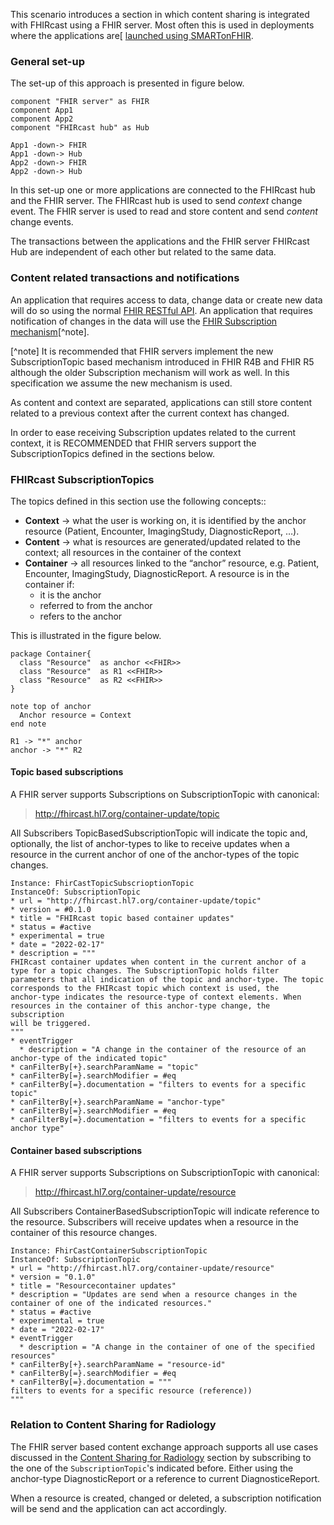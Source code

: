 This scenario introduces a section in which content sharing is integrated with FHIRcast using a FHIR server. Most often this is used in deployments where the applications are[ [launched using SMARTonFHIR](4-1-launch-scenarios.html#smart-on-fhir).

### General set-up

The set-up of this approach is presented in figure below.

```plantuml
component "FHIR server" as FHIR
component App1
component App2
component "FHIRcast hub" as Hub

App1 -down-> FHIR
App1 -down-> Hub
App2 -down-> FHIR
App2 -down-> Hub
```

In this set-up one or more applications are connected to the FHIRcast hub and the FHIR server. The FHIRcast hub is used to send *context* change event. The FHIR server is used to read and store content and send *content* change events.

The transactions between the applications and the FHIR server FHIRcast Hub are independent of each other but related to the same data.

### Content related transactions and notifications

An application that requires access to data, change data or create new data will do so using the normal [FHIR RESTful API](https://www.hl7.org/fhir/http.html). An application that requires notification of changes in the data will use the [FHIR Subscription mechanism](http://build.fhir.org/subscriptions.html)[^note].

[^note] It is recommended that FHIR servers implement the new SubscriptionTopic based mechanism introduced in FHIR R4B and FHIR R5 although the older Subscription mechanism will work as well. In this specification we assume the new mechanism is used.

As content and context are separated, applications can still store content related to a previous context after the current context has changed.

In order to ease receiving Subscription updates related to the current context, it is RECOMMENDED that FHIR servers support the SubscriptionTopics defined in the sections below.

### FHIRcast SubscriptionTopics

The topics defined in this section use the following concepts::

* **Context** → what the user is working on, it is identified by the anchor resource (Patient, Encounter, ImagingStudy, DiagnosticReport, …​).
* **Content** → what is resources are generated/updated related to the context; all resources in the container of the context
* **Container** → all resources linked to the “anchor” resource, e.g. Patient, Encounter, ImagingStudy, DiagnosticReport. A resource is in the container if:
  * it is the anchor
  * referred to from the anchor
  * refers to the anchor

This is illustrated in the figure below.

```plantuml [Definition of Container]
package Container{
  class "Resource"  as anchor <<FHIR>>
  class "Resource"  as R1 <<FHIR>>
  class "Resource"  as R2 <<FHIR>>
}

note top of anchor
  Anchor resource = Context
end note

R1 -> "*" anchor
anchor -> "*" R2
```

#### Topic based subscriptions

A FHIR server supports Subscriptions on SubscriptionTopic with canonical:

> http://fhircast.hl7.org/container-update/topic

All Subscribers TopicBasedSubscriptionTopic will indicate the topic and, optionally, the list of anchor-types to like to receive updates when a resource in the current anchor of one of the anchor-types of the topic changes.

```text
Instance: FhirCastTopicSubscrioptionTopic
InstanceOf: SubscriptionTopic
* url = "http://fhircast.hl7.org/container-update/topic"
* version = #0.1.0
* title = "FHIRcast topic based container updates"
* status = #active
* experimental = true
* date = "2022-02-17"
* description = """
FHIRcast container updates when content in the current anchor of a type for a topic changes. The SubscriptionTopic holds filter 
parameters that all indication of the topic and anchor-type. The topic corresponds to the FHIRcast topic which context is used, the
anchor-type indicates the resource-type of context elements. When resources in the container of this anchor-type change, the subscription
will be triggered.
"""
* eventTrigger
  * description = "A change in the container of the resource of an anchor-type of the indicated topic"
* canFilterBy[+}.searchParamName = "topic"
* canFilterBy[=}.searchModifier = #eq
* canFilterBy[=}.documentation = "filters to events for a specific topic"
* canFilterBy[+}.searchParamName = "anchor-type"
* canFilterBy[=}.searchModifier = #eq
* canFilterBy[=}.documentation = "filters to events for a specific anchor type"
```

#### Container based subscriptions

A FHIR server supports Subscriptions on SubscriptionTopic with canonical:

> http://fhircast.hl7.org/container-update/resource

All Subscribers ContainerBasedSubscriptionTopic will indicate reference to the resource. Subscribers will receive updates when a resource in the container of this resource changes.

```text
Instance: FhirCastContainerSubscriptionTopic
InstanceOf: SubscriptionTopic
* url = "http://fhircast.hl7.org/container-update/resource"
* version = "0.1.0"
* title = "Resourcecontainer updates"
* description = "Updates are send when a resource changes in the container of one of the indicated resources."
* status = #active
* experimental = true
* date = "2022-02-17"
* eventTrigger
  * description = "A change in the container of one of the specified resources"
* canFilterBy[+}.searchParamName = "resource-id"
* canFilterBy[=}.searchModifier = #eq
* canFilterBy[=}.documentation = """
filters to events for a specific resource (reference))
"""
```

### Relation to Content Sharing for Radiology

The FHIR server based content exchange approach supports all use cases discussed in the [Content Sharing for Radiology](4-6-content-sharing.html) section by subscribing to the one of the `SubscriptionTopic`'s indicated before. Either using the anchor-type DiagnosticReport or a reference to current DiagnosticeReport.

When a resource is created, changed or deleted, a subscription notification will be send and the application can act accordingly.